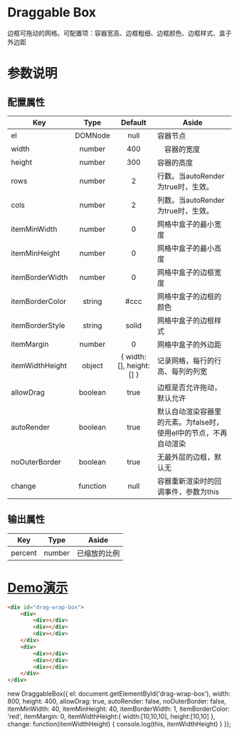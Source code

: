 # Draggable Box
边框可拖动的网格。可配置项：容器宽高、边框粗细、边框颜色、边框样式、盒子外边距

# 参数说明

## 配置属性

| Key | Type | Default | Aside |
|----|:----:|:----:|----|
| el | DOMNode | null | 容器节点 |
| width　| number | 400 |　容器的宽度 |
| height| number | 300 | 容器的高度 |
| rows | number | 2 | 行数。当autoRender为true时，生效。 |
| cols | number | 2 | 列数。当autoRender为true时，生效。 |
| itemMinWidth | number | 0 | 网格中盒子的最小宽度 |
| itemMinHeight | number | 0 | 网格中盒子的最小高度 |
| itemBorderWidth | number | 0 | 网格中盒子的边框宽度 |
| itemBorderColor | string | #ccc | 网格中盒子的边框的颜色 |
| itemBorderStyle | string | solid | 网格中盒子的边框样式 |
| itemMargin | number | 0 | 网格中盒子的外边距 |
| itemWidthHeight | object | { width: [], height: [] } | 记录网格，每行的行高、每列的列宽 |
| allowDrag | boolean | true | 边框是否允许拖动，默认允许 |
| autoRender | boolean　| true | 默认自动渲染容器里的元素。为false时，使用el中的节点，不再自动渲染 |
| noOuterBorder | boolean | true | 无最外层的边框，默认无 |
| change | function | null | 容器重新渲染时的回调事件，参数为this |

## 输出属性

| Key | Type | Aside |
|----|:----:|:----:|
| percent | number | 已缩放的比例 |

# [Demo演示](https://codepen.io/swlws/pen/VwavYNb)

```html
<div id="drag-wrap-box">
    <div>
        <div></div>
        <div></div>
        <div></div>
    </div>
    <div>
        <div></div>
        <div></div>
        <div></div>
    </div>
</div>
```
new DraggableBox({
        el: document.getElementById('drag-wrap-box'),
        width: 800,
        height: 400,
        allowDrag: true,
        autoRender: false,
        noOuterBorder: false,
        itemMinWidth: 40,
        itemMinHeight: 40,
        itemBorderWidth: 1,
        itemBorderColor: 'red',
        itemMargin: 0,
        itemWidthHeight:{
            width:[10,10,10],
            height:[10,10]
        },
        change: function(itemWidthHeight) {
            console.log(this, itemWidthHeight)
        }
    });
```js

```
